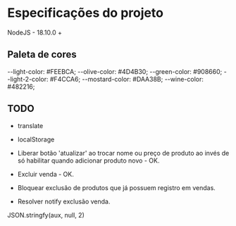# Especificações do projeto

NodeJS - 18.10.0 +

## Paleta de cores
--light-color: #FEEBCA;
--olive-color: #4D4B30;
--green-color: #908660;
--light-2-color: #F4CCA6;
--mostard-color: #DAA38B;
--wine-color: #482216;



## TODO
- translate
- localStorage

- Liberar botão 'atualizar' ao trocar nome ou preço de produto ao invés de só habilitar quando adicionar produto novo - OK.
- Excluir venda - OK.
- Bloquear exclusão de produtos que já possuem registro em vendas.
- Resolver notify exclusão venda.

JSON.stringfy(aux, null, 2)